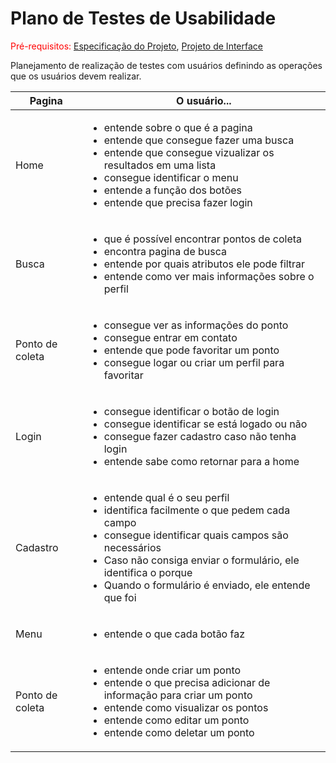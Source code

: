 # Plano de Testes de Usabilidade

<span style="color:red">Pré-requisitos: <a href="2-Especificação do Projeto.md"> Especificação do Projeto</a></span>, <a href="3-Projeto de Interface.md"> Projeto de Interface</a>

Planejamento de realização de testes com usuários definindo as operações que os usuários devem realizar.

|Pagina  | O usuário... 
|------|-----------------------------------------|
|Home | <ul><li> entende sobre o que é a pagina </li> <li> entende que consegue fazer uma busca </li><li> entende que consegue vizualizar os resultados em uma lista </li><li> consegue identificar o menu </li> <li> entende a função dos botões </li> <li> entende que precisa fazer login </li></ul>
|Busca |<ul> <li> que é possível encontrar pontos de coleta </li> <li> encontra pagina de busca </li> <li> entende por quais atributos ele pode filtrar </li> <li> entende como ver mais informações sobre o perfil </li> </ul>
|Ponto de coleta |<ul> <li> consegue ver as informações do ponto </li> <li> consegue entrar em contato </li> <li> entende que pode favoritar um ponto </li> <li> consegue logar ou criar um perfil para favoritar </li></ul>
|Login |<ul> <li> consegue identificar o botão de login </li> <li> consegue identificar se está logado ou não </li> <li> consegue fazer cadastro caso não tenha login </li> <li> entende sabe como retornar para a home </li></ul>
|Cadastro |<ul> <li> entende qual é o seu perfil </li> <li> identifica facilmente o que pedem cada campo </li> <li> consegue identificar quais campos são necessários </li> <li> Caso não consiga enviar o formulário, ele identifica o porque </li> <li> Quando o formulário é enviado, ele entende que foi </li></ul>
|Menu |<ul> <li> entende o que cada botão faz </li></ul> 
|Ponto de coleta |<ul> <li> entende onde criar um ponto </li> <li> entende o que precisa adicionar de informação para criar um ponto </li> <li> entende como visualizar os pontos </li><li> entende como editar um ponto </li> <li> entende como deletar um ponto </li></ul> 

